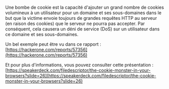Une bombe de cookie est la capacité d'ajouter un grand nombre de cookies volumineux à un utilisateur pour un domaine et ses sous-domaines dans le but que la victime envoie toujours de grandes requêtes HTTP au serveur (en raison des cookies) que le serveur ne pourra pas accepter. Par conséquent, cela causera un déni de service (DoS) sur un utilisateur dans ce domaine et ses sous-domaines.

Un bel exemple peut être vu dans ce rapport : [https://hackerone.com/reports/57356](https://hackerone.com/reports/57356)

Et pour plus d'informations, vous pouvez consulter cette présentation : [https://speakerdeck.com/filedescriptor/the-cookie-monster-in-your-browsers?slide=26](https://speakerdeck.com/filedescriptor/the-cookie-monster-in-your-browsers?slide=26)
